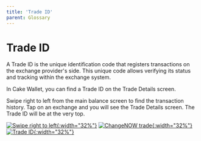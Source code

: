 ```yaml
---
title: 'Trade ID'
parent: Glossary
---
```


# Trade ID

A Trade ID is the unique identification code that registers transactions on the exchange provider's side. This unique code allows verifying its status and tracking within the exchange system.  

In Cake Wallet, you can find a Trade ID on the Trade Details screen.  

Swipe right to left from the main balance screen to find the transaction history. Tap on an exchange and you will see the Trade Details screen. The Trade ID will be at the very top.

[![Swipe right to left](/images/id-1.jpg){:width="32%"}](/images/id-1.jpg)
[![ChangeNOW trade](/images/id-4.jpg){:width="32%"}](/images/id-4.jpg)
[![Trade ID](/images/id-5.jpg){:width="32%"}](/images/id-5.jpg)
